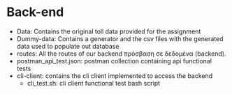 # Back-end

- Data: Contains the original toll data provided for the assignment
- Dummy-data: Contains a generator and the csv files with the generated data used to populate out database
- routes: All the routes of our backend
  πρόσβαση σε δεδομένα (backend).
- postman_api_test.json: postman collection containing api functional tests
- cli-client: contains the cli client implemented to access the backend
    - cli_test.sh: cli client functional test bash script
